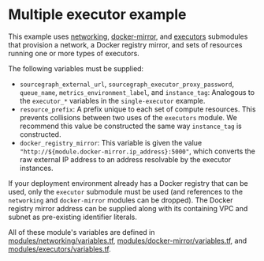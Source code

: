 # Multiple executor example

This example uses [networking](https://registry.terraform.io/modules/sourcegraph/executors/aws/3.41.0/submodules/networking), [docker-mirror](https://registry.terraform.io/modules/sourcegraph/executors/aws/3.41.0/submodules/docker-mirror), and [executors](https://registry.terraform.io/modules/sourcegraph/executors/aws/3.41.0/submodules/executors) submodules that provision a network, a Docker registry mirror, and sets of resources running one or more types of executors.

The following variables must be supplied:

- `sourcegraph_external_url`, `sourcegraph_executor_proxy_password`, `queue_name`, `metrics_environment_label`, and `instance_tag`: Analogous to the `executor_*` variables in the `single-executor` example.
- `resource_prefix`: A prefix unique to each set of compute resources. This prevents collisions between two uses of the `executors` module. We recommend this value be constructed the same way `instance_tag` is constructed.
- `docker_registry_mirror`: This variable is given the value `"http://${module.docker-mirror.ip_address}:5000"`, which converts the raw external IP address to an address resolvable by the executor instances.

If your deployment environment already has a Docker registry that can be used, only the `executor` submodule must be used (and references to the `networking` and `docker-mirror` modules can be dropped). The Docker registry mirror address can be supplied along with its containing VPC and subnet as pre-existing identifier literals.

All of these module's variables are defined in [modules/networking/variables.tf](https://github.com/sourcegraph/terraform-aws-executors/blob/v3.41.0/modules/networking/variables.tf), [modules/docker-mirror/variables.tf](https://github.com/sourcegraph/terraform-aws-executors/blob/v3.41.0/modules/docker-mirror/variables.tf), and [modules/executors/variables.tf](https://github.com/sourcegraph/terraform-aws-executors/blob/v3.41.0/modules/executors/variables.tf).
